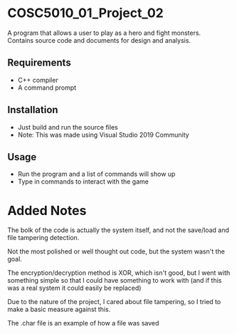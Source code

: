# COSC5010_01_Project_02

A program that allows a user to play as a hero and fight monsters.  
Contains source code and documents for design and analysis.

## Requirements

- C++ compiler
- A command prompt

## Installation 

- Just build and run the source files
- Note: This was made using Visual Studio 2019 Community

## Usage

- Run the program and a list of commands will show up
- Type in commands to interact with the game

# Added Notes
The bolk of the code is actually the system itself, and not the save/load and file tampering detection.

Not the most polished or well thought out code, but the system wasn't the goal.

The encryption/decryption method is XOR, which isn't good, but I went with something simple so that I could have something to work with (and if this was a real system it could easily be replaced)

Due to the nature of the project, I cared about file tampering, so I tried to make a basic measure against this.

The .char file is an example of how a file was saved
